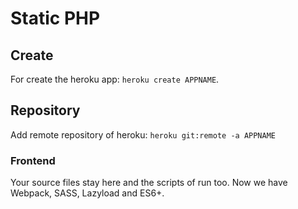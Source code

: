 # Static PHP

## Create
For create the heroku app: `heroku create APPNAME`.

## Repository
Add remote repository of heroku: `heroku git:remote -a APPNAME`

### Frontend
Your source files stay here and the scripts of run too.
Now we have Webpack, SASS, Lazyload and ES6+.
